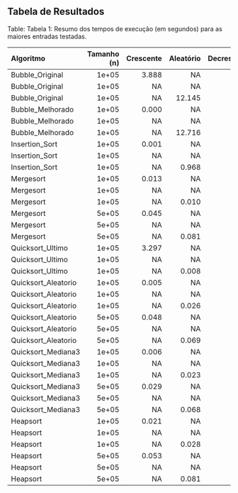 ## Tabela de Resultados

Table: Tabela 1: Resumo dos tempos de execução (em segundos) para as maiores entradas testadas.

|Algoritmo           | Tamanho (n)| Crescente| Aleatório| Decrescente|
|:-------------------|-----------:|---------:|---------:|-----------:|
|Bubble_Original     |       1e+05|     3.888|        NA|          NA|
|Bubble_Original     |       1e+05|        NA|        NA|       6.025|
|Bubble_Original     |       1e+05|        NA|    12.145|          NA|
|Bubble_Melhorado    |       1e+05|     0.000|        NA|          NA|
|Bubble_Melhorado    |       1e+05|        NA|        NA|       6.047|
|Bubble_Melhorado    |       1e+05|        NA|    12.716|          NA|
|Insertion_Sort      |       1e+05|     0.001|        NA|          NA|
|Insertion_Sort      |       1e+05|        NA|        NA|       1.949|
|Insertion_Sort      |       1e+05|        NA|     0.968|          NA|
|Mergesort           |       1e+05|     0.013|        NA|          NA|
|Mergesort           |       1e+05|        NA|        NA|       0.009|
|Mergesort           |       1e+05|        NA|     0.010|          NA|
|Mergesort           |       5e+05|     0.045|        NA|          NA|
|Mergesort           |       5e+05|        NA|        NA|       0.043|
|Mergesort           |       5e+05|        NA|     0.081|          NA|
|Quicksort_Ultimo    |       1e+05|     3.297|        NA|          NA|
|Quicksort_Ultimo    |       1e+05|        NA|        NA|       2.920|
|Quicksort_Ultimo    |       1e+05|        NA|     0.008|          NA|
|Quicksort_Aleatorio |       1e+05|     0.005|        NA|          NA|
|Quicksort_Aleatorio |       1e+05|        NA|        NA|       0.008|
|Quicksort_Aleatorio |       1e+05|        NA|     0.026|          NA|
|Quicksort_Aleatorio |       5e+05|     0.048|        NA|          NA|
|Quicksort_Aleatorio |       5e+05|        NA|        NA|       0.050|
|Quicksort_Aleatorio |       5e+05|        NA|     0.069|          NA|
|Quicksort_Mediana3  |       1e+05|     0.006|        NA|          NA|
|Quicksort_Mediana3  |       1e+05|        NA|        NA|       0.012|
|Quicksort_Mediana3  |       1e+05|        NA|     0.023|          NA|
|Quicksort_Mediana3  |       5e+05|     0.029|        NA|          NA|
|Quicksort_Mediana3  |       5e+05|        NA|        NA|       0.042|
|Quicksort_Mediana3  |       5e+05|        NA|     0.068|          NA|
|Heapsort            |       1e+05|     0.021|        NA|          NA|
|Heapsort            |       1e+05|        NA|        NA|       0.020|
|Heapsort            |       1e+05|        NA|     0.028|          NA|
|Heapsort            |       5e+05|     0.053|        NA|          NA|
|Heapsort            |       5e+05|        NA|        NA|       0.063|
|Heapsort            |       5e+05|        NA|     0.081|          NA|
